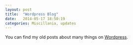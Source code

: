 ```yaml
---
layout: post
title:  "Wordpress Blog"
date:   2014-05-17 18:50:19
categories: Miscillania, updates	
---
```


You can find my old posts about many things on [Wordpress](http://benjaminreinhardt.wordpress.com).
